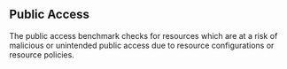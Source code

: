 ## Public Access

The public access benchmark checks for resources which are at a risk of malicious or unintended public access due to resource configurations or resource policies.
